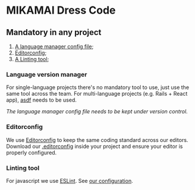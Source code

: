 # MIKAMAI Dress Code

## Mandatory in any project

1. [A language manager config file](#language-version-manager);
1. [Editorconfig](#editorconfig);
1. [A Linting tool](#linting-tool);

### Language version manager

For single-language projects there's no mandatory tool to use, just use the same tool across the team. For multi-language projects (e.g. Rails + React app), [asdf](https://github.com/asdf-vm/asdf) needs to be used.

*The language manager config file needs to be kept under version control.*

### Editorconfig

We use [Editorconfig](http://editorconfig.org) to keep the same coding standard across our editors. Download our [.editorconfig](.editorconfig) inside your project and ensure your editor is properly configured.

### Linting tool

For javascript we use [ESLint](eslint.org). See [our configuration](eslint/).
